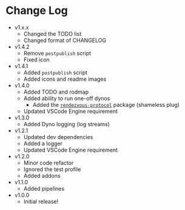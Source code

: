 # Change Log

- v1.x.x
  - Changed the TODO list
  - Changed format of CHANGELOG
- v1.4.2
  - Remove `postpublish` script
  - Fixed icon
- v1.4.1
  - Added `postpublish` script
  - Added icons and readme images
- v1.4.0
  - Added TODO and rodmap
  - Added ability to run one-off dynos
    - Added the [`rendezvous-protocol`](https://github.com/TheBrenny/rendezvous-protocol) package (shameless plug)
  - Updated VSCode Engine requirement
- v1.3.0
  - Added Dyno logging (log streams)
- v1.2.1
  - Updated dev dependencies
  - Added a logger
  - Updated VSCode Engine requirement
- v1.2.0
  - Minor code refactor
  - Ignored the test profile
  - Added addons
- v1.1.0
  - Added pipelines
- v1.0.0
  - Initial release!

